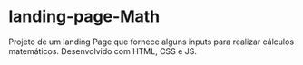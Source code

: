 # landing-page-Math
Projeto de um landing Page que fornece alguns inputs para realizar cálculos matemáticos.
Desenvolvido com HTML, CSS e JS.
